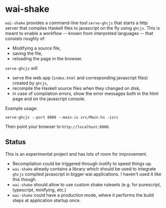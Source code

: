 # wai-shake

`wai-shake` provides a command-line tool `serve-ghcjs` that starts a http
server that compiles Haskell files to javascript on the fly using `ghcjs`. This
is meant to enable a workflow -- known from interpreted languages -- that
consists roughly of:

- Modifying a source file,
- saving the file,
- reloading the page in the browser.

`serve-ghcjs` will

- serve the web app (`index.html` and corresponding javascript files) created by
  `ghcjs`,
- recompile the Haskell source files when they changed on disk,
- in case of compilation errors, show the error messages both in the html page
  and on the javascript console.

Example usage:

``` shell
serve-ghcjs --port 8080 --main-is src/Main.hs -isrc
```

Then point your browser to `http://localhost:8080`.

## Status

This is an experimental project and has lots of room for improvement.

- Recompilation could be triggered through inotify to speed things up.
- `wai-shake` already contains a library which should be used to integrate
  `ghcjs` compiled javascript in bigger wai applications. I haven't used it like
  this though.
- `wai-shake` should allow to use custom shake rulesets (e.g. for purescript,
  typescript, minifying, etc.)
- `wai-shake` could have a production mode, where it performs the build steps at
  application startup once.
